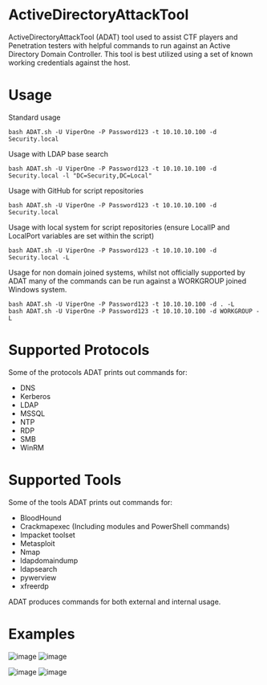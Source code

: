# ActiveDirectoryAttackTool


ActiveDirectoryAttackTool (ADAT) tool used to assist CTF players and Penetration testers with helpful commands to run against an Active Directory Domain Controller. This tool is best utilized using a set of known working credentials against the host.

# Usage

Standard usage
```
bash ADAT.sh -U ViperOne -P Password123 -t 10.10.10.100 -d Security.local
```

Usage with LDAP base search
```
bash ADAT.sh -U ViperOne -P Password123 -t 10.10.10.100 -d Security.local -l "DC=Security,DC=Local"
```

Usage with GitHub for script repositories
```
bash ADAT.sh -U ViperOne -P Password123 -t 10.10.10.100 -d Security.local
```
Usage with local system for script repositories (ensure LocalIP and LocalPort variables are set within the script)
```
bash ADAT.sh -U ViperOne -P Password123 -t 10.10.10.100 -d Security.local -L
```
Usage for non domain joined systems, whilst not officially supported by ADAT many of the commands can be run against a WORKGROUP joined Windows system.
```
bash ADAT.sh -U ViperOne -P Password123 -t 10.10.10.100 -d . -L
bash ADAT.sh -U ViperOne -P Password123 -t 10.10.10.100 -d WORKGROUP -L
```

# Supported Protocols
Some of the protocols ADAT prints out commands for:

- DNS
- Kerberos
- LDAP
- MSSQL
- NTP
- RDP
- SMB
- WinRM

# Supported Tools
Some of the tools ADAT prints out commands for:

- BloodHound
- Crackmapexec (Including modules and PowerShell commands)
- Impacket toolset
- Metasploit
- Nmap
- ldapdomaindump
- ldapsearch
- pywerview
- xfreerdp


ADAT produces commands for both external and internal usage.


# Examples

![image](https://user-images.githubusercontent.com/68926315/174434219-1a0df5a1-4805-4712-9b3b-8f7bcd9e3996.png)
![image](https://user-images.githubusercontent.com/68926315/174434159-33cd1e39-7ffa-4ca4-821e-3c0b196312aa.png)


![image](https://user-images.githubusercontent.com/68926315/174434192-43a4cf19-174f-41a8-922e-a84b80fbd4a1.png)
![image](https://user-images.githubusercontent.com/68926315/174434203-25e472d5-39f4-4024-acfc-19d2a83d2ca3.png)


